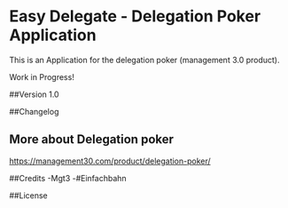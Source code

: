 # Easy Delegate - Delegation Poker Application
This is an Application for the delegation poker (management 3.0 product).

Work in Progress!

##Version 1.0

##Changelog

## More about Delegation poker

https://management30.com/product/delegation-poker/


##Credits
-Mgt3
-#Einfachbahn

##License
